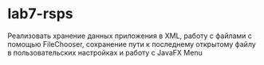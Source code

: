 # lab7-rsps
Реализовать хранение данных приложения в XML, работу с файлами с помощью FileChooser, сохранение пути к последнему открытому файлу в пользовательских настройках и работу с JavaFX Menu
